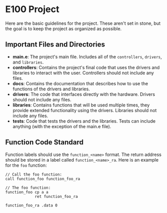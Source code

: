 # E100 Project

Here are the basic guidelines for the project. These aren't set in stone, but the goal is to keep
the project as organized as possible.

## Important Files and Directories

* **main.e**: The project's main file. Includes all of the `controllers`, `drivers`, and `libraries`.
* **controllers**: Contains the project's final code that uses the drivers and libraries to interact with the user. Controllers should not include any files.
* **docs**: Contains the documentation that describes how to use the functions of the drivers and libraries.
* **drivers**: The code that interfaces directly with the hardware. Drivers should not include any files.
* **libraries**: Contains functions that will be used multiple times, they provide extended functionality using the drivers. Libraries should not include any files.
* **tests**: Code that tests the drivers and the libraries. Tests can include anything (with the exception of the main.e file).

## Function Code Standard

Function labels should use the `function_<name>` format. The return address should be
stored in a label called `function_<name>_ra`. Here is an example for the `foo` function:

```
// Call the foo function:
call function_foo function_foo_ra

// The foo function:
function_foo cp a a
             ret function_foo_ra

function_foo_ra .data 0
```
